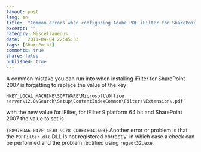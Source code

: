 ```yaml
---
layout: post
lang: en
title:  "Common errors when configuring Adobe PDF iFilter for SharePoint 2007"
excerpt: ""
category: Miscellaneous
date:   2011-04-04 22:45:33
tags: [SharePoint]
comments: true
share: false
published: true
---
```

A common mistake you can run into when installing iFilter for SharePoint 2007 is forgetting to replace the value of the key

```
HKEY_LOCAL_MACHINE\SOFTWARE\Microsoft\Office
server\12.0\Search\Setup\ContentIndexCommon\Filters\Extension\.pdf`
```

with the new value for iFilter, for iFilter 9 platform 64 bit and SharePoint 2007 the value to set is


`{E8978DA6-047F-4E3D-9C78-CDBE46041603}`
Another error or problem is that the `PDFFilter.dll` DLL is not registered correctly.
in which case a check can be performed and the problem rectified using `regedt32.exe`.